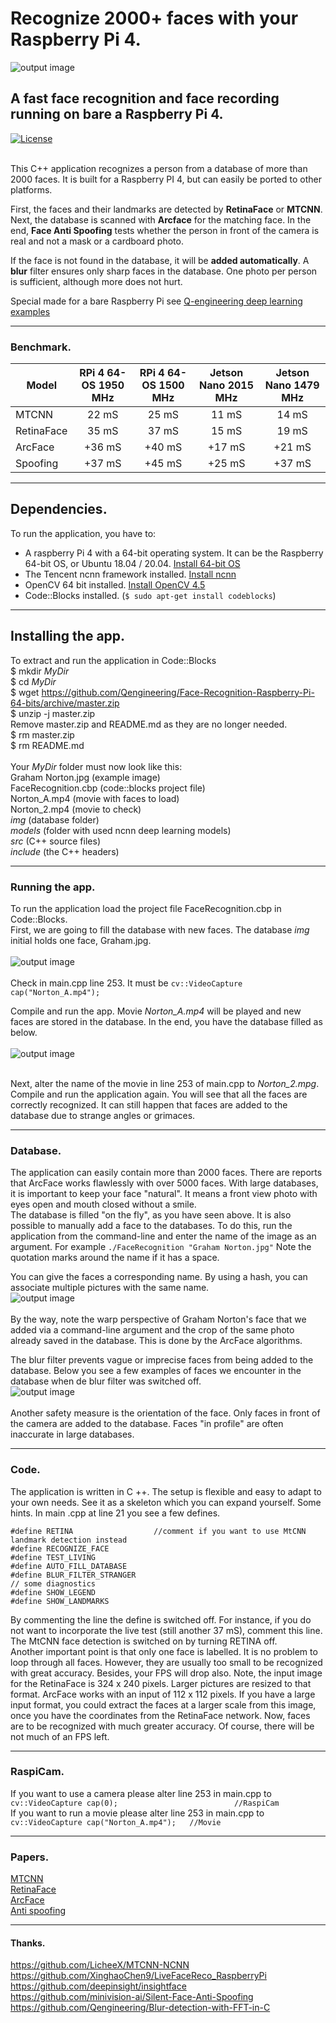 # Recognize 2000+ faces with your Raspberry Pi 4.
![output image]( https://qengineering.eu/images/Face.jpg )

## A fast face recognition and face recording running on bare a Raspberry Pi 4.
[![License](https://img.shields.io/badge/License-BSD%203--Clause-blue.svg)](https://opensource.org/licenses/BSD-3-Clause)<br/><br/>

This C++ application recognizes a person from a database of more than 2000 faces.  It is built for a Raspberry PI 4, but can easily be ported to other platforms.

First, the faces and their landmarks are detected by **RetinaFace** or **MTCNN**.
Next, the database is scanned with **Arcface** for the matching face.
In the end, **Face Anti Spoofing** tests whether the person in front of the camera is real and not a mask or a cardboard photo.

If the face is not found in the database, it will be **added automatically**. A **blur** filter ensures only sharp faces in the database. One photo per person is sufficient, although more does not hurt.

Special made for a bare Raspberry Pi see [Q-engineering deep learning examples](https://qengineering.eu/deep-learning-examples-on-raspberry-32-64-os.html) <br/>

------------

### Benchmark.
| Model  | RPi 4 64-OS 1950 MHz | RPi 4 64-OS 1500 MHz | Jetson Nano 2015 MHz | Jetson Nano 1479 MHz |
| ------------- | :------------: | :-------------: | :-------------:  | :-------------: |
| MTCNN  | 22 mS | 25 mS  | 11 mS | 14 mS  |
| RetinaFace  | 35 mS  | 37 mS  | 15 mS  | 19 mS  |
| ArcFace  | +36 mS  | +40 mS  | +17 mS | +21 mS  |
| Spoofing | +37 mS  | +45 mS  | +25 mS  | +37 mS  |

------------

## Dependencies.
To run the application, you have to:
- A raspberry Pi 4 with a 64-bit operating system. It can be the Raspberry 64-bit OS, or Ubuntu 18.04 / 20.04. [Install 64-bit OS](https://qengineering.eu/install-raspberry-64-os.html) <br/>
- The Tencent ncnn framework installed. [Install ncnn](https://qengineering.eu/install-ncnn-on-raspberry-pi-4.html) <br/>
- OpenCV 64 bit installed. [Install OpenCV 4.5](https://qengineering.eu/install-opencv-4.5-on-raspberry-64-os.html) <br/>
- Code::Blocks installed. (`$ sudo apt-get install codeblocks`)

------------

## Installing the app.
To extract and run the application in Code::Blocks <br/>
$ mkdir *MyDir* <br/>
$ cd *MyDir* <br/>
$ wget https://github.com/Qengineering/Face-Recognition-Raspberry-Pi-64-bits/archive/master.zip <br/>
$ unzip -j master.zip <br/>
Remove master.zip and README.md as they are no longer needed. <br/> 
$ rm master.zip <br/>
$ rm README.md <br/> <br/>
Your *MyDir* folder must now look like this: <br/> 
Graham Norton.jpg (example image)<br/>
FaceRecognition.cbp (code::blocks project file) <br/>
Norton_A.mp4 (movie with faces to load) <br/>
Norton_2.mp4 (movie to check)<br/>
*img* (database folder) <br/>
*models* (folder with used ncnn deep learning models) <br/>
*src* (C++ source files)<br/>
*include* (the C++ headers)<br/>

------------

### Running the app.
To run the application load the project file FaceRecognition.cbp in Code::Blocks.<br/> 
First, we are going to fill the database with new faces. The database *img*  initial holds one face, Graham.jpg.<br/><br/>
![output image]( https://qengineering.eu/images/Strangers1.png )<br/><br/>
Check in main.cpp line 253. It must be `cv::VideoCapture cap("Norton_A.mp4");` <br/>

Compile and run the app. Movie *Norton_A.mp4* will be played and new faces are stored in the database. In the end, you have the database filled as below.<br/><br/>
![output image]( https://qengineering.eu/images/Strangers2.png )<br/><br/>

Next, alter the name of the movie in line 253 of main.cpp to *Norton_2.mpg*.
Compile and run the application again. You will see that all the faces are correctly recognized. It can still happen that faces are added to the database due to strange angles or grimaces.<br/>

------------

### Database.
The application can easily contain more than 2000 faces. There are reports that ArcFace works flawlessly with over 5000 faces. With large databases, it is important to keep your face "natural". It means a front view photo with eyes open and mouth closed without a smile.<br/>
The database is filled "on the fly", as you have seen above. It is also possible to manually add a face to the databases. To do this, run the application from the command-line and enter the name of the image as an argument. For example `./FaceRecognition "Graham Norton.jpg"` Note the quotation marks around the name if it has a space.

You can give the faces a corresponding name. By using a hash, you can associate multiple pictures with the same name.<br/>
![output image]( https://qengineering.eu/images/Strangers3.jpg )<br/><br/>
By the way, note the warp perspective of Graham Norton's face that we added via a command-line argument and the crop of the same photo already saved in the database. This is done by the ArcFace algorithms.

The blur filter prevents vague or imprecise faces from being added to the database. Below you see a few examples of faces we encounter in the database when de blur filter was switched off.<br/>
![output image]( https://qengineering.eu/images/Strangers4.jpg )<br/><br/>
Another safety measure is the orientation of the face. Only faces in front of the camera are added to the database. Faces "in profile" are often inaccurate in large databases.<br/>

------------

### Code.
The application is written in C ++. The setup is flexible and easy to adapt to your own needs. See it as a skeleton which you can expand yourself. Some hints.
In main .cpp at line 21 you see a few defines.
```
#define RETINA                  //comment if you want to use MtCNN landmark detection instead
#define RECOGNIZE_FACE
#define TEST_LIVING
#define AUTO_FILL_DATABASE
#define BLUR_FILTER_STRANGER
// some diagnostics
#define SHOW_LEGEND
#define SHOW_LANDMARKS
```
By commenting the line the define is switched off. For instance, if you do not want to incorporate the live test (still another 37 mS), comment this line. The MtCNN face detection is switched on by turning RETINA off.<br/>
Another important point is that only one face is labelled. It is no problem to loop through all faces. However, they are usually too small to be recognized with great accuracy. Besides, your FPS will drop also.
Note, the input image for the RetinaFace is 324 x 240 pixels. Larger pictures are resized to that format. ArcFace works with an input of 112 x 112 pixels. 
If you have a large input format, you could extract the faces at a larger scale from this image, once you have the coordinates from the RetinaFace network. Now, faces are to be recognized with much greater accuracy. Of course, there will be not much of an FPS left.

------------


### RaspiCam.
If you want to use a camera please alter line 253 in main.cpp to<br/>
`cv::VideoCapture cap(0);                          //RaspiCam`<br/>
If you want to run a movie please alter line 253 in main.cpp to<br/>
`cv::VideoCapture cap("Norton_A.mp4");   //Movie`<br/>

------------

### Papers.
[MTCNN](https://arxiv.org/ftp/arxiv/papers/1604/1604.02878.pdf)<br/>
[RetinaFace](https://arxiv.org/pdf/1905.00641.pdf)<br/>
[ArcFace](https://arxiv.org/pdf/1801.07698.pdf)<br/>
[Anti spoofing](https://github.com/minivision-ai/Silent-Face-Anti-Spoofing/blob/master/README_EN.md)<br/>

------------

#### Thanks.
https://github.com/LicheeX/MTCNN-NCNN<br/>
https://github.com/XinghaoChen9/LiveFaceReco_RaspberryPi<br/>
https://github.com/deepinsight/insightface<br/>
https://github.com/minivision-ai/Silent-Face-Anti-Spoofing <br/>
https://github.com/Qengineering/Blur-detection-with-FFT-in-C
